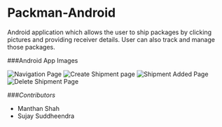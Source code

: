 # Packman-Android
Android application which allows the user to ship packages by clicking pictures and providing receiver details. User can also track and manage those packages.

###Android App Images

![Navigation Page](https://cloud.githubusercontent.com/assets/8069263/22679949/26b00ed4-eccb-11e6-8ac8-09d8fb560ed8.png)
![Create Shipment page](https://cloud.githubusercontent.com/assets/8069263/22679946/26aa7000-eccb-11e6-9db4-4e1ed7d989a2.png)
![Shipment Added Page](https://cloud.githubusercontent.com/assets/8069263/22679945/26943362-eccb-11e6-91c3-3b78f2ed440c.png)
![Delete Shipment Page](https://cloud.githubusercontent.com/assets/8069263/22679948/26ad8934-eccb-11e6-8293-e0efce84b618.png)




###_Contributors_
- Manthan Shah
- Sujay Suddheendra
